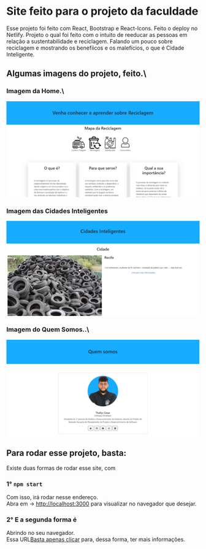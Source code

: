 # Site feito para o projeto da faculdade

Esse projeto foi feito com React, Bootstrap e React-Icons. Feito o deploy no Netlify.
Projeto o qual foi feito com o intuito de reeducar as pessoas em relação a sustentabilidade e reciclagem. Falando um pouco sobre reciclagem e mostrando os benefíicos e os malefícios, o que é Cidade Inteligente.

## Algumas imagens do projeto, feito.\

### Imagem da Home.\
<!-- Imagem da Home -->
<p class="text-center justify-content-center align-items-center">
  <img src="https://github.com/ThallysCezar/FaculdadeReciclaRec/blob/main/src/assets/ImgREADME/HomeImg.jpeg" alt="Home">
</p>

### Imagem das Cidades Inteligentes&nbsp;
<!-- Imagem da CI -->
<p class="text-center justify-content-center align-items-center">
  <img src="https://github.com/ThallysCezar/FaculdadeReciclaRec/blob/main/src/assets/ImgREADME/CitiesSmartImg.jpeg" alt="CitiesSmarts">
</p>

### Imagem do Quem Somos..\
<!-- Imagem da QS -->
<p class="text-center justify-content-center align-items-center">
  <img src="https://github.com/ThallysCezar/FaculdadeReciclaRec/blob/main/src/assets/ImgREADME/QSImg.jpeg" alt="QuemSomos">
</p>



## Para rodar esse projeto, basta:

Existe duas formas de rodar esse site, com
### 1° `npm start`

Com isso, irá rodar nesse endereço.\
Abra em -> [http://localhost:3000](http://localhost:3000) para visualizar no navegador que desejar.

### 2° E a segunda forma é

Abrindo no seu navegador.\
Essa URL[Basta apenas clicar](https://reciclarec.netlify.app/) para, dessa forma, ter mais informações.

